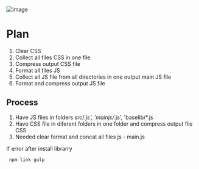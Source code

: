 ![image](https://user-images.githubusercontent.com/3950155/193652199-b33910f4-040b-4eaf-9c9d-ca97fe9b62cf.png)

# Plan
1. Clear CSS 
2. Collect all files CSS in one file
3. Compress output CSS file
4. Format all files JS
5. Collect all JS file from all directories in one  output main JS file
6. Format and compress output JS file



## Process

1. Have JS files in folders src/*.js', 'mainjs/*.js', 'baselib/*.js
2. Have CSS file in diferent folders in one folder and compress output file CSS
3. Needed clear format and concat all files js - main.js
 
If error after install librarry   
```
 npm link gulp
 ```
 
